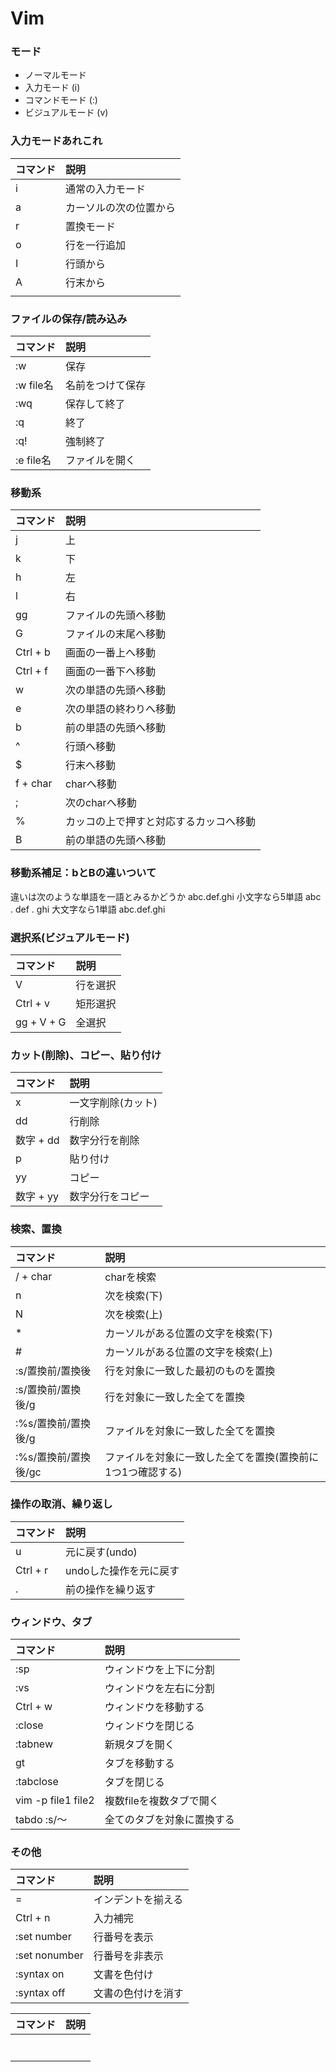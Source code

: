 # Vim

### モード
- ノーマルモード
- 入力モード (i)
- コマンドモード (:)
- ビジュアルモード (v)

### 入力モードあれこれ
|コマンド|説明|
|:--|:--|
|i|通常の入力モード|
|a|カーソルの次の位置から|
|r|置換モード|
|o|行を一行追加|
|I|行頭から|
|A|行末から|
|||


### ファイルの保存/読み込み
|コマンド|説明|
|:--|:--|
|:w|保存|
|:w file名|名前をつけて保存|
|:wq|保存して終了|
|:q|終了|
|:q!|強制終了|
|:e file名|ファイルを開く|

### 移動系
|コマンド|説明|
|:--|:--|
|j|上|
|k|下|
|h|左|
|l|右|
|gg|ファイルの先頭へ移動|
|G|ファイルの末尾へ移動|
|Ctrl + b|画面の一番上へ移動|
|Ctrl + f|画面の一番下へ移動|
|w|次の単語の先頭へ移動|
|e|次の単語の終わりへ移動|
|b|前の単語の先頭へ移動|
|^|行頭へ移動|
|$|行末へ移動|
|f + char|charへ移動|
|;|次のcharへ移動|
|%|カッコの上で押すと対応するカッコへ移動|
|B |前の単語の先頭へ移動|

### 移動系補足：bとBの違いついて
違いは次のような単語を一語とみるかどうか
abc.def.ghi
小文字なら5単語 abc . def . ghi
大文字なら1単語 abc.def.ghi

### 選択系(ビジュアルモード)
|コマンド|説明|
|:--|:--|
|V|行を選択|
|Ctrl + v|矩形選択|
|gg + V + G|全選択|

### カット(削除)、コピー、貼り付け
|コマンド|説明|
|:--|:--|
|x|一文字削除(カット)|
|dd|行削除|
|数字 + dd|数字分行を削除|
|p|貼り付け|
|yy|コピー|
|数字 + yy|数字分行をコピー|

### 検索、置換
|コマンド|説明|
|:--|:--|
|/ + char|charを検索|
|n|次を検索(下)|
|N|次を検索(上)|
|*|カーソルがある位置の文字を検索(下)|
|#|カーソルがある位置の文字を検索(上)|
|:s/置換前/置換後|行を対象に一致した最初のものを置換|
|:s/置換前/置換後/g|行を対象に一致した全てを置換|
|:%s/置換前/置換後/g|ファイルを対象に一致した全てを置換|
|:%s/置換前/置換後/gc|ファイルを対象に一致した全てを置換(置換前に1つ1つ確認する)|

### 操作の取消、繰り返し
|コマンド|説明|
|:--|:--|
|u|元に戻す(undo)|
|Ctrl + r|undoした操作を元に戻す|
|.|前の操作を繰り返す|

### ウィンドウ、タブ
|コマンド|説明|
|:--|:--|
|:sp|ウィンドウを上下に分割|
|:vs|ウィンドウを左右に分割|
|Ctrl + w|ウィンドウを移動する|
|:close|ウィンドウを閉じる|
|:tabnew|新規タブを開く|
|gt|タブを移動する|
|:tabclose|タブを閉じる|
|vim -p file1 file2|複数fileを複数タブで開く|
|tabdo :s/〜|全てのタブを対象に置換する|


### その他
|コマンド|説明|
|:--|:--|
|=|インデントを揃える|
|Ctrl + n|入力補完|
|:set number|行番号を表示|
|:set nonumber|行番号を非表示|
|:syntax on|文書を色付け|
|:syntax off|文書の色付けを消す|





|コマンド|説明|
|:--|:--|
|||
|||
|||
|||
|||
|||
|||





